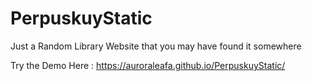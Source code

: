 # PerpuskuyStatic
Just a Random Library Website that you may have found it somewhere

Try the Demo Here : https://auroraleafa.github.io/PerpuskuyStatic/
